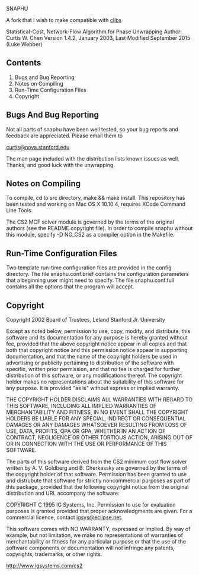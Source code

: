 SNAPHU

A fork that I wish to make compatible with <a href="https://www.clibs.org/">clibs</a>

Statistical-Cost, Network-Flow Algorithm for Phase Unwrapping
Author: Curtis W. Chen
Version 1.4.2, January 2003, Last Modified September 2015 (Luke Webber)


Contents
--------

  1. Bugs and Bug Reporting
  2. Notes on Compiling
  3. Run-Time Configuration Files
  4. Copyright


Bugs And Bug Reporting
----------------------

Not all parts of snaphu have been well tested, so your bug reports and
feedback are appreciated.  Please email them to

  curtis@nova.stanford.edu

The man page included with the distribution lists known issues as
well.  Thanks, and good luck with the unwrapping.


Notes on Compiling
------------------

To compile, cd to src directory, make && make install. This repository
has been tested and working on Mac OS X 10.10.4, requires XCode Command
Line Tools.

The CS2 MCF solver module is governed by the terms of the original
authors (see the README.copyright file).  In order to compile snaphu
without this module, specify -D NO_CS2 as a compiler option in the
Makefile.


Run-Time Configuration Files
----------------------------

Two template run-time configuration files are provided in the config
directory.  The file snaphu.conf.brief contains the configuration
parameters that a beginning user might need to specify.  The file
snaphu.conf.full contains all the options that the program will
accept.


Copyright
---------

Copyright 2002 Board of Trustees, Leland Stanford Jr. University

Except as noted below, permission to use, copy, modify, and
distribute, this software and its documentation for any purpose is
hereby granted without fee, provided that the above copyright notice
appear in all copies and that both that copyright notice and this
permission notice appear in supporting documentation, and that the
name of the copyright holders be used in advertising or publicity
pertaining to distribution of the software with specific, written
prior permission, and that no fee is charged for further distribution
of this software, or any modifications thereof.  The copyright holder
makes no representations about the suitability of this software for
any purpose.  It is provided "as is" without express or implied
warranty.

THE COPYRIGHT HOLDER DISCLAIMS ALL WARRANTIES WITH REGARD TO THIS
SOFTWARE, INCLUDING ALL IMPLIED WARRANTIES OF MERCHANTABILITY AND
FITNESS, IN NO EVENT SHALL THE COPYRIGHT HOLDERS BE LIABLE FOR ANY
SPECIAL, INDIRECT OR CONSEQUENTIAL DAMAGES OR ANY DAMAGES WHATSOEVER
RESULTING FROM LOSS OF USE, DATA, PROFITS, QPA OR GPA, WHETHER IN AN
ACTION OF CONTRACT, NEGLIGENCE OR OTHER TORTIOUS ACTION, ARISING OUT
OF OR IN CONNECTION WITH THE USE OR PERFORMANCE OF THIS SOFTWARE.

The parts of this software derived from the CS2 minimum cost flow
solver written by A. V. Goldberg and B. Cherkassky are governed by the
terms of the copyright holder of that software.  Permission has been
granted to use and distrubute that software for strictly noncommercial
purposes as part of this package, provided that the following
copyright notice from the original distribution and URL accompany the
software:

  COPYRIGHT C 1995 IG Systems, Inc.  Permission to use for
  evaluation purposes is granted provided that proper
  acknowledgments are given.  For a commercial licence, contact
  igsys@eclipse.net.

  This software comes with NO WARRANTY, expressed or implied. By way
  of example, but not limitation, we make no representations of
  warranties of merchantability or fitness for any particular
  purpose or that the use of the software components or
  documentation will not infringe any patents, copyrights,
  trademarks, or other rights.

  http://www.igsystems.com/cs2
